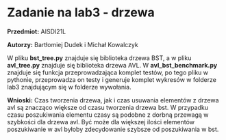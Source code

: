 # Zadanie na lab3 - drzewa
**Przedmiot:** AISDI21L

**Autorzy:** Bartłomiej Dudek i Michał Kowalczyk

W pliku **bst_tree.py** znajduje się biblioteka drzewa BST, a w pliku **avl_tree.py** znajduje się biblioteka drzewa AVL. W **avl_bst_benchmark.py** znajduje się funkcja przeprowadzająca komplet testów, po tego pliku w pythonie, przeprowadza on testy i generuje komplet wykresów w folderze lab3 znajdującym się w folderze wywołania.

**Wnioski:** Czas tworzenia drzewa, jak i czas usuwania elementów z drzewa avl są znacząco większe od czasu tworzenia drzewa bst. W przypadku czasu poszukiwania elementu czasy są podobne z dorbną przewagą w szybkości dla drzewa avl. Być może dla większej ilości elementów poszukiwanie w avl byłoby zdecydowanie szybsze od poszukiwania w bst.
